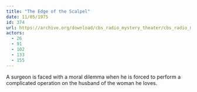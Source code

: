 ```yaml
---
title: "The Edge of the Scalpel"
date: 11/05/1975
id: 374
url: https://archive.org/download/cbs_radio_mystery_theater/cbs_radio_mystery_theater-0351-0400.zip/cbs_radio_mystery_theater-0351-0400%2Fcbsrmt_0374_the_edge_of_the_scalpel.mp3
actors:
  - 26
  - 91
  - 102
  - 133
  - 155
---
```

A surgeon is faced with a moral dilemma when he is forced to perform a complicated operation on the husband of the woman he loves.